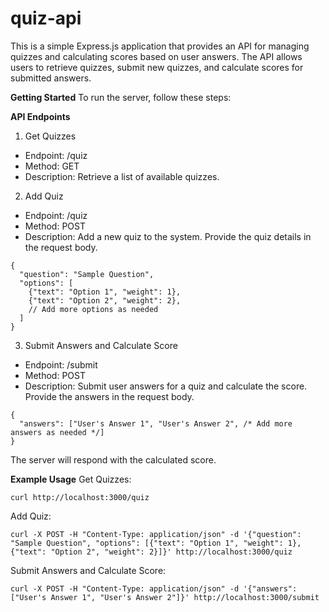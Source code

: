 # quiz-api
This is a simple Express.js application that provides an API for managing quizzes and calculating scores based on user answers. The API allows users to retrieve quizzes, submit new quizzes, and calculate scores for submitted answers.

**Getting Started**
To run the server, follow these steps:

**API Endpoints**
1. Get Quizzes
  - Endpoint: /quiz
  - Method: GET
  - Description: Retrieve a list of available quizzes.

2. Add Quiz
  - Endpoint: /quiz
  - Method: POST
  - Description: Add a new quiz to the system. Provide the quiz details in the request body.
```
{
  "question": "Sample Question",
  "options": [
    {"text": "Option 1", "weight": 1},
    {"text": "Option 2", "weight": 2},
    // Add more options as needed
  ]
}
```

3. Submit Answers and Calculate Score
  - Endpoint: /submit
  - Method: POST
  - Description: Submit user answers for a quiz and calculate the score. Provide the answers in the request body.
```
{
  "answers": ["User's Answer 1", "User's Answer 2", /* Add more answers as needed */]
}
```

The server will respond with the calculated score.

**Example Usage**
Get Quizzes:
```
curl http://localhost:3000/quiz
```

Add Quiz:
```
curl -X POST -H "Content-Type: application/json" -d '{"question": "Sample Question", "options": [{"text": "Option 1", "weight": 1}, {"text": "Option 2", "weight": 2}]}' http://localhost:3000/quiz
```

Submit Answers and Calculate Score:
```
curl -X POST -H "Content-Type: application/json" -d '{"answers": ["User's Answer 1", "User's Answer 2"]}' http://localhost:3000/submit
```

